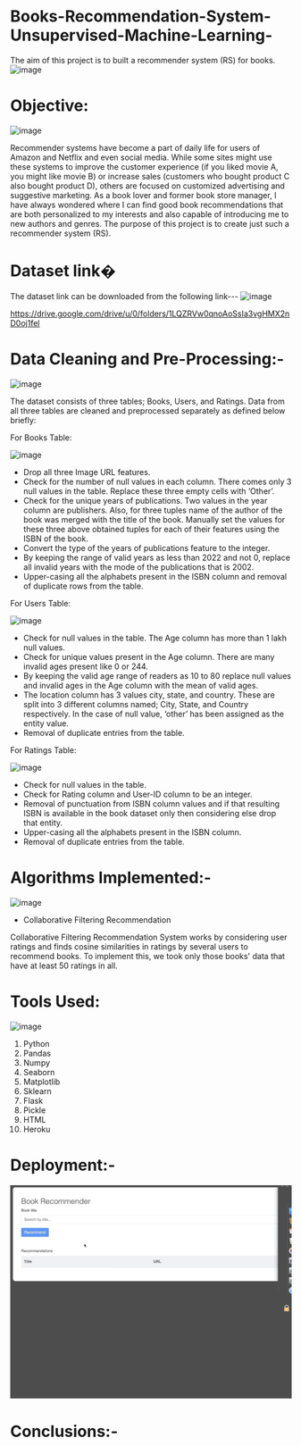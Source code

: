 # Books-Recommendation-System-Unsupervised-Machine-Learning-
The aim of this project is to built  a recommender system (RS) for books.![image](https://user-images.githubusercontent.com/88799249/154325914-620e6434-edc3-4ace-b6a1-22d3408cd07a.png)
# Objective:

![image](https://user-images.githubusercontent.com/88799249/155769464-4ae168f7-90b3-402f-bfad-9a8fe1cea43d.png)

Recommender systems have become a part of daily life for users of Amazon and Netflix and even social media. While some sites might use these systems to improve the customer experience (if you liked movie A, you might like movie B) or increase sales (customers who bought product C also bought product D), others are focused on customized advertising and suggestive marketing. As a book lover and former book store manager, I have always wondered where I can find good book recommendations that are both personalized to my interests and also capable of introducing me to new authors and genres. The purpose of this project is to create just such a recommender system (RS).
# Dataset link�
The dataset link can be downloaded from the following link---
![image](https://user-images.githubusercontent.com/88799249/155766744-518f69c1-4ef6-490f-82a7-4cafe73fa8ce.png)

https://drive.google.com/drive/u/0/folders/1LQZRVw0qnoAoSsIa3vgHMX2nD0oj1fel
# Data Cleaning and Pre-Processing:-
![image](https://user-images.githubusercontent.com/88799249/155766150-2821ace4-030c-4c2c-9dab-dd943ba4e23c.png)


The dataset consists of three tables; Books, Users, and Ratings. Data from all three tables are cleaned and preprocessed separately as defined below briefly:

For Books Table:


![image](https://user-images.githubusercontent.com/88799249/155894733-7ff5900c-d369-4029-b102-94afff54d390.png)


* Drop all three Image URL features.
* Check for the number of null values in each column. There comes only 3 null values in the table. Replace these three empty cells with ‘Other’.
* Check for the unique years of publications. Two values in the year column are publishers. Also, for three tuples name of the author of the book was merged with the title of the book. Manually set the values for these three above obtained tuples for each of their features using the ISBN of the book.
* Convert the type of the years of publications feature to the integer.
* By keeping the range of valid years as less than 2022 and not 0, replace all invalid years with the mode of the publications that is 2002.
* Upper-casing all the alphabets present in the ISBN column and removal of duplicate rows from the table.


For Users Table:


 ![image](https://user-images.githubusercontent.com/88799249/155894836-9167ebea-4cec-43d7-ad92-689ee90227aa.png)


* Check for null values in the table. The Age column has more than 1 lakh null values.
* Check for unique values present in the Age column. There are many invalid ages present like 0 or 244.
* By keeping the valid age range of readers as 10 to 80 replace null values and invalid ages in the Age column with the mean of valid ages.
* The location column has 3 values city, state, and country. These are split into 3 different columns named; City, State, and Country respectively. In the case of null value, ‘other’ has been assigned as the entity value.
* Removal of duplicate entries from the table.


For Ratings Table:

![image](https://user-images.githubusercontent.com/88799249/155894867-656a879c-9d55-46b5-9650-2d23097aadd7.png)


* Check for null values in the table.
* Check for Rating column and User-ID column to be an integer.
* Removal of punctuation from ISBN column values and if that resulting ISBN is available in the book dataset only then considering else drop that entity.
* Upper-casing all the alphabets present in the ISBN column.
* Removal of duplicate entries from the table.

#  Algorithms Implemented:- 

 ![image](https://user-images.githubusercontent.com/88799249/156038176-6dd56841-4a97-426d-982a-bb1b53f316ef.png)


* Collaborative Filtering Recommendation

Collaborative Filtering Recommendation System works by considering user ratings and finds cosine similarities in ratings by several users to recommend books. To implement this, we took only those books' data that have at least 50 ratings in all.

# Tools Used:

![image](https://user-images.githubusercontent.com/88799249/155894943-6c80d776-5281-4cd3-a3b0-1f985608cf4b.png)

1. Python
2. Pandas
3. Numpy
4. Seaborn
5. Matplotlib
6. Sklearn
7. Flask
8. Pickle
9. HTML
10. Heroku
# Deployment:-

![image](https://github.com/KasumiL5x/book-recommendation-system/blob/master/screenshots/hhgttg.gif?raw=true)

# Conclusions:-

